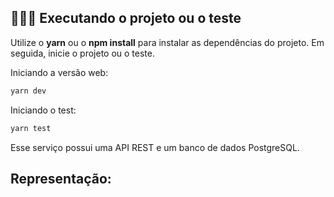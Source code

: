 ## 👨🏻‍💻 Executando o projeto ou o teste

Utilize o **yarn** ou o **npm install** para instalar as dependências do projeto.
Em seguida, inicie o projeto ou o teste.

Iniciando a versão web:

```cl
yarn dev
```

Iniciando o test:

```cl
yarn test
```

Esse serviço possui uma API REST e um banco de dados PostgreSQL.

## Representação: 
